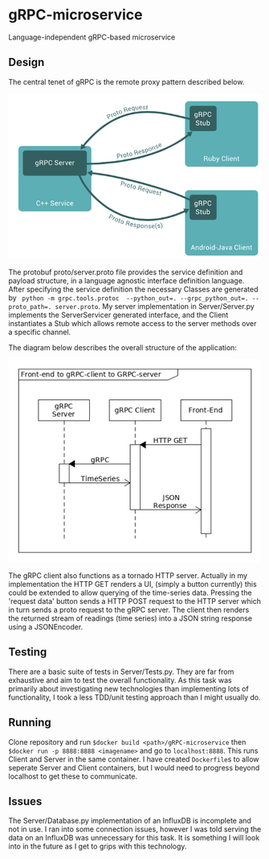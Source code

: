 # gRPC-microservice
Language-independent gRPC-based microservice

## Design
The central tenet of gRPC is the remote proxy pattern described below.

![gRPC](images/gRPC-1.png)

The protobuf proto/server.proto file provides the service definition and payload structure, in a language agnostic interface definition language. After specifying the service definition the necessary Classes are generated by `
python -m grpc.tools.protoc  --python_out=. --grpc_python_out=. --proto_path=. server.proto`. My server implementation in Server/Server.py implements the ServerServicer generated interface, and the Client instantiates a Stub which allows remote access to the server methods over a specific channel.

The diagram below describes the overall structure of the application: 

![design](images/pasted-image-0.png)

The gRPC client also functions as a tornado HTTP server.
Actually in my implementation the HTTP GET renders a UI, (simply a button currently) this could be extended to allow querying of the time-series data. 
Pressing the 'request data' button sends a HTTP POST request to the HTTP server which in turn sends a proto request to the gRPC server. 
The client then renders the returned stream of readings (time series) into a JSON string response using a JSONEncoder. 
## Testing
There are a basic suite of tests in Server/Tests.py. They are far from exhaustive and aim to test the overall functionality. As this task was primarily about investigating new technologies than implementing lots of functionality, I took a less TDD/unit testing approach than I might usually do.

## Running
Clone repository and run `$docker build <path>/gRPC-microservice` then `$docker run -p 8888:8888 <imagename>` and go to `localhost:8888`. This runs Client and Server in  the same container. I have created `Dockerfile`s to allow seperate Server and Client containers, but I would need to progress beyond localhost to get these to communicate.

## Issues 
The Server/Database.py implementation of an InfluxDB is incomplete and not in use. I ran into some connection issues, however I was told serving the data on an InfluxDB was unnecessary for this task. It is something I will look into in the future as I get to grips with this technology.